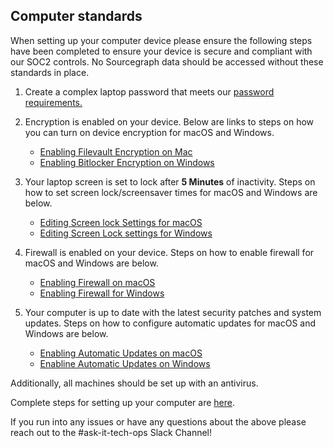 ## Computer standards

When setting up your computer device please ensure the following steps have been completed to ensure your device is secure and compliant with our SOC2 controls. No Sourcegraph data should be accessed without these standards in place.

1. Create a complex laptop password that meets our [password requirements.](../internal-security/passwords.md)

2. Encryption is enabled on your device. Below are links to steps on how you can turn on device encryption for macOS and Windows.

   - [Enabling Filevault Encryption on Mac](https://support.apple.com/en-us/HT204837)
   - [Enabling Bitlocker Encryption on Windows](https://support.microsoft.com/en-us/windows/turn-on-device-encryption-0c453637-bc88-5f74-5105-741561aae838)

3. Your laptop screen is set to lock after **5 Minutes** of inactivity. Steps on how to set screen lock/screensaver times for macOS and Windows are below.

   - [Editing Screen lock Settings for macOS](https://support.apple.com/guide/mac-help/change-screen-saver-preferences-mchlp1227/mac)
   - [Editing Screen Lock settings for Windows](https://support.microsoft.com/en-us/windows/change-your-screen-saver-settings-a9dc2a0c-dc8e-9161-d270-aaccc252082a)

4. Firewall is enabled on your device. Steps on how to enable firewall for macOS and Windows are below.

   - [Enabling Firewall on macOS](https://support.apple.com/guide/mac-help/block-connections-to-your-mac-with-a-firewall-mh34041/mac#:~:text=services%20and%20apps-,On%20your%20Mac%2C%20choose%20Apple%20menu%20%3E%20System%20Preferences%2C%20click,%26%20Privacy%20%2C%20then%20click%20Firewall.&text=pane%20for%20me-,If%20the%20lock%20at%20the%20bottom%20left%20is%20locked%20%2C%20click,the%20firewall%20for%20your%20Mac.)
   - [Enabling Firewall for Windows](https://support.microsoft.com/en-us/windows/turn-microsoft-defender-firewall-on-or-off-ec0844f7-aebd-0583-67fe-601ecf5d774f)

5. Your computer is up to date with the latest security patches and system updates. Steps on how to configure automatic updates for macOS and Windows are below.
   - [Enabling Automatic Updates on macOS](https://support.apple.com/guide/mac-help/get-macos-updates-mchlpx1065/mac)
   - [Enabline Automatic Updates on Windows](https://support.microsoft.com/en-us/windows/keep-your-pc-up-to-date-de79813c-7919-5fed-080f-0871c7bd9bde)

Additionally, all machines should be set up with an antivirus.

Complete steps for setting up your computer are [here](../../tools/computer-setup.md).

If you run into any issues or have any questions about the above please reach out to the #ask-it-tech-ops Slack Channel!
